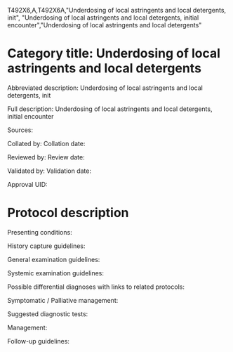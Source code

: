 T492X6,A,T492X6A,"Underdosing of local astringents and local detergents, init", "Underdosing of local astringents and local detergents, initial encounter","Underdosing of local astringents and local detergents"
# Category title: Underdosing of local astringents and local detergents

Abbreviated description: Underdosing of local astringents and local detergents, init

Full description: Underdosing of local astringents and local detergents, initial encounter

Sources:

Collated by:
Collation date:

Reviewed by:
Review date:

Validated by:
Validation date:

Approval UID:

# Protocol description

Presenting conditions:

History capture guidelines:

General examination guidelines:

Systemic examination guidelines:

Possible differential diagnoses with links to related protocols:

Symptomatic / Palliative management:

Suggested diagnostic tests:

Management:

Follow-up guidelines:
